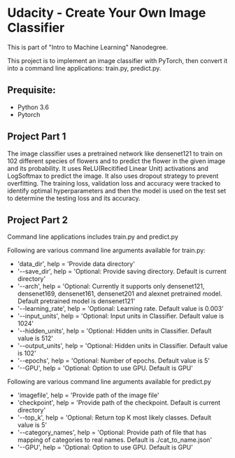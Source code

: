 # Udacity - Create Your Own Image Classifier
This is part of "Intro to Machine Learning" Nanodegree.

This project is to implement an image classifier with PyTorch, then convert it into a command line applications: train.py, predict.py.

## Prequisite:
* Python 3.6
* Pytorch


## Project Part 1
The image classifier uses a pretrained network like densenet121 to train on 102 different species of flowers and to predict the flower in the given image and its probability. It uses ReLU(Recitified Linear Unit) activations and LogSoftmax to predict the image. It also uses dropout strategy to prevent overfitting. The training loss, validation loss and accuracy were tracked to identify optimal hyperparameters and then the model is used on the test set to determine the testing loss and its accuracy.

## Project Part 2
Command line applications includes train.py and predict.py

Following are various command line arguments available for train.py:

* 'data_dir', help = 'Provide data directory'
* '--save_dir', help = 'Optional: Provide saving directory. Default is current directory'
* '--arch', help = 'Optional: Currently it supports only densenet121, densenet169, densenet161, densenet201 and alexnet pretrained model. Default pretrained model is densenet121'
* '--learning_rate', help = 'Optional: Learning rate. Default value is 0.003'
* '--input_units', help = 'Optional: Input units in Classifier. Default value is 1024'
* '--hidden_units', help = 'Optional: Hidden units in Classifier. Default value is 512'
* '--output_units', help = 'Optional: Hidden units in Classifier. Default value is 102'
* '--epochs', help = 'Optional: Number of epochs. Default value is 5'
* '--GPU', help = 'Optional: Option to use GPU. Default is GPU'
    
Following are various command line arguments available for predict.py

* 'imagefile', help = 'Provide path of the image file'
* 'checkpoint', help = 'Provide path of the checkpoint. Default is current directory'
* '--top_k', help = 'Optional: Return top K most likely classes. Default value is 5'
* '--category_names', help = 'Optional: Provide path of file that has mapping of categories to real names. Default is ./cat_to_name.json'
* '--GPU', help = 'Optional: Option to use GPU. Default is GPU'
